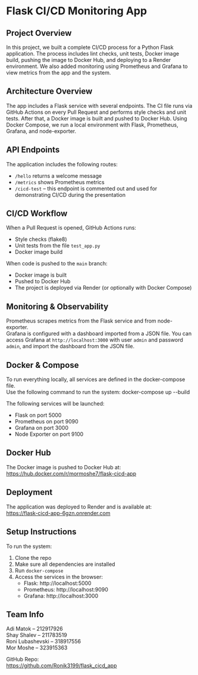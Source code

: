 # Flask CI/CD Monitoring App 

## Project Overview

In this project, we built a complete CI/CD process for a Python Flask application. The process includes lint checks, unit tests, Docker image build, pushing the image to Docker Hub, and deploying to a Render environment. We also added monitoring using Prometheus and Grafana to view metrics from the app and the system.

## Architecture Overview

The app includes a Flask service with several endpoints. The CI file runs via GitHub Actions on every Pull Request and performs style checks and unit tests. After that, a Docker image is built and pushed to Docker Hub. Using Docker Compose, we run a local environment with Flask, Prometheus, Grafana, and node-exporter.

## API Endpoints

The application includes the following routes:
- `/hello` returns a welcome message
- `/metrics` shows Prometheus metrics
- `/cicd-test` – this endpoint is commented out and used for demonstrating CI/CD during the presentation

## CI/CD Workflow

When a Pull Request is opened, GitHub Actions runs:
- Style checks (flake8)
- Unit tests from the file `test_app.py`
- Docker image build

When code is pushed to the `main` branch:
- Docker image is built
- Pushed to Docker Hub
- The project is deployed via Render (or optionally with Docker Compose)

## Monitoring & Observability

Prometheus scrapes metrics from the Flask service and from node-exporter.  
Grafana is configured with a dashboard imported from a JSON file. You can access Grafana at `http://localhost:3000` with user `admin` and password `admin`, and import the dashboard from the JSON file.

## Docker & Compose

To run everything locally, all services are defined in the docker-compose file.  
Use the following command to run the system: docker-compose up --build


The following services will be launched:
- Flask on port 5000
- Prometheus on port 9090
- Grafana on port 3000
- Node Exporter on port 9100

## Docker Hub

The Docker image is pushed to Docker Hub at:  
https://hub.docker.com/r/mormoshe7/flask-cicd-app

## Deployment

The application was deployed to Render and is available at:  
https://flask-cicd-app-6gzn.onrender.com

## Setup Instructions

To run the system:
1. Clone the repo
2. Make sure all dependencies are installed
3. Run `docker-compose`
4. Access the services in the browser:
   - Flask: http://localhost:5000  
   - Prometheus: http://localhost:9090  
   - Grafana: http://localhost:3000

## Team Info

Adi Matok – 212917926  
Shay Shalev – 211783519  
Roni Lubashevski – 318917556  
Mor Moshe – 323915363

GitHub Repo:  
https://github.com/Ronik3199/flask_cicd_app




